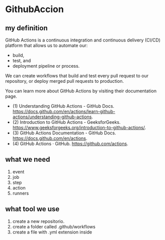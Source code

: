 # GithubAccion

## my definition
GitHub Actions is a continuous integration and continuous delivery (CI/CD) platform that allows us to automate our:
- build, 
- test, and 
- deployment pipeline or process.

We can create workflows that build and test every pull request to our repository, or deploy merged pull requests to production. 


You can learn more about GitHub Actions by visiting their documentation page.


- (1) Understanding GitHub Actions - GitHub Docs. https://docs.github.com/en/actions/learn-github-actions/understanding-github-actions.
- (2) Introduction to GitHub Actions - GeeksforGeeks. https://www.geeksforgeeks.org/introduction-to-github-actions/.
- (3) GitHub Actions Documentation - GitHub Docs. https://docs.github.com/en/actions.
- (4) GitHub Actions · GitHub. https://github.com/actions.

## what we need
1. event
2. job
3. step
4. action
4. runners


## what tool we use

1. create a new repositorio.
2. create a folder called .github/workflows
2. create a file with .yml extension inside 
